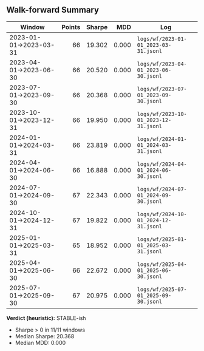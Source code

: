 ## Walk-forward Summary

| Window | Points | Sharpe | MDD | Log |
|---|---:|---:|---:|---|
| 2023-01-01→2023-03-31 | 66 | 19.302 | 0.000 | `logs/wf/2023-01-01_2023-03-31.jsonl` |
| 2023-04-01→2023-06-30 | 66 | 20.520 | 0.000 | `logs/wf/2023-04-01_2023-06-30.jsonl` |
| 2023-07-01→2023-09-30 | 66 | 20.368 | 0.000 | `logs/wf/2023-07-01_2023-09-30.jsonl` |
| 2023-10-01→2023-12-31 | 66 | 19.950 | 0.000 | `logs/wf/2023-10-01_2023-12-31.jsonl` |
| 2024-01-01→2024-03-31 | 66 | 23.819 | 0.000 | `logs/wf/2024-01-01_2024-03-31.jsonl` |
| 2024-04-01→2024-06-30 | 66 | 16.888 | 0.000 | `logs/wf/2024-04-01_2024-06-30.jsonl` |
| 2024-07-01→2024-09-30 | 67 | 22.343 | 0.000 | `logs/wf/2024-07-01_2024-09-30.jsonl` |
| 2024-10-01→2024-12-31 | 67 | 19.822 | 0.000 | `logs/wf/2024-10-01_2024-12-31.jsonl` |
| 2025-01-01→2025-03-31 | 65 | 18.952 | 0.000 | `logs/wf/2025-01-01_2025-03-31.jsonl` |
| 2025-04-01→2025-06-30 | 66 | 22.672 | 0.000 | `logs/wf/2025-04-01_2025-06-30.jsonl` |
| 2025-07-01→2025-09-30 | 67 | 20.975 | 0.000 | `logs/wf/2025-07-01_2025-09-30.jsonl` | 

**Verdict (heuristic):** STABLE-ish 

- Sharpe > 0 in 11/11 windows
- Median Sharpe: 20.368
- Median MDD: 0.000
